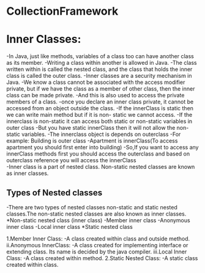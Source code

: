 # CollectionFramework

# Inner Classes:
-In Java, just like methods, variables of a class too can have another class as its member. 
-Writing a class within another is allowed in Java. 
-The class written within is called the nested class, and the class that holds the inner class is called the outer class.
-Inner classes are a security mechanism in Java.
-We know a class cannot be associated with the access modifier private, but if we have the class as a member of other class, then the inner class can be made private.
-And this is also used to access the private members of a class.
-once you declare an inner class private, it cannot be accessed from an object outside the class.
-If the innerClass is static then we can write main method but if it is non- static we cannot access.
-If the innerclass is non-static it can access both static or non-static variables in outer class
-But you have static innerClass then it will not allow the non-static variables.
-The innerclass object is depends on outerclass
-For example: Building is outer class
-Apartment is innerClass(To access apartment you should first enter into building)
-So,If you want to access any innerClass methods first you should access the outerclass and based on outerclass reference you will access the innerClass  
-Inner class is a part of nested class. Non-static nested classes are known as inner classes.

## Types of Nested classes
-There are two types of nested classes non-static and static nested classes.The non-static nested classes are also known as inner classes.
*Non-static nested class (inner class)
-Member inner class
-Anonymous inner class
-Local inner class
*Static nested class

1.Member Inner Class:
-A class created within class and outside method.
ii.Anonymous InnerClass:
-A class created for implementing interface or extending class. Its name is decided by the java compiler.
iii.Local Inner Class:
-A class created within method.
2.Static Nested Class:
-A static class created within class.
